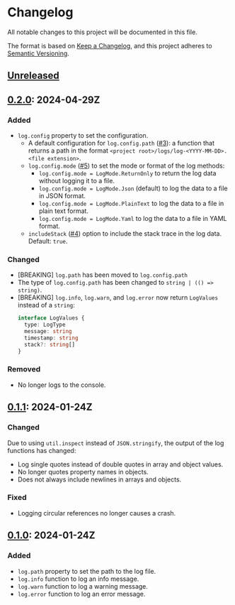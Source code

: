 # Changelog

All notable changes to this project will be documented in this file.

The format is based on [Keep a Changelog](https://keepachangelog.com/en/1.1.0/),
and this project adheres to [Semantic Versioning](https://semver.org/spec/v2.0.0.html).

## [Unreleased]

## [0.2.0]: 2024-04-29Z

### Added

- `log.config` property to set the configuration.
  - A default configuration for `log.config.path` ([#3]): a function that returns
    a path in the format `<project root>/logs/log-<YYYY-MM-DD>.<file extension>`.
  - `log.config.mode` ([#5]) to set the mode or format of the log methods:
    - `log.config.mode = LogMode.ReturnOnly` to return the log data without
      logging it to a file.
    - `log.config.mode = LogMode.Json` (default) to log the data to a file in
      JSON format.
    - `log.config.mode = LogMode.PlainText` to log the data to a file in plain
      text format.
    - `log.config.mode = LogMode.Yaml` to log the data to a file in YAML format.
  - `includeStack` ([#4]) option to include the stack trace in the log data.
    Default: `true`.

### Changed

- [BREAKING] `log.path` has been moved to `log.config.path`
- The type of `log.config.path` has been changed to `string | (() => string)`.
- [BREAKING] `log.info`, `log.warn`, and `log.error` now return `LogValues`
  instead of a `string`:
  ```ts
  interface LogValues {
    type: LogType
    message: string
    timestamp: string
    stack?: string[]
  }
  ```

### Removed

- No longer logs to the console.

[#3]: https://github.com/gimjb/log/issues/3
[#4]: https://github.com/gimjb/log/issues/4
[#5]: https://github.com/gimjb/log/issues/5

## [0.1.1]: 2024-01-24Z

### Changed

Due to using `util.inspect` instead of `JSON.stringify`, the output of the log
functions has changed:

- Log single quotes instead of double quotes in array and object values.
- No longer quotes property names in objects.
- Does not always include newlines in arrays and objects.

### Fixed

- Logging circular references no longer causes a crash.

## [0.1.0]: 2024-01-24Z

### Added

- `log.path` property to set the path to the log file.
- `log.info` function to log an info message.
- `log.warn` function to log a warning message.
- `log.error` function to log an error message.

[unreleased]: https://github.com/gimjb/log/compare/latest...HEAD
[0.2.0]: https://github.com/gimjb/log/compare/v0.1.1...v0.2.0
[0.1.1]: https://github.com/gimjb/log/compare/v0.1.0...v0.1.1
[0.1.0]: https://github.com/gimjb/log/compare/v0.0.0...v0.1.0

